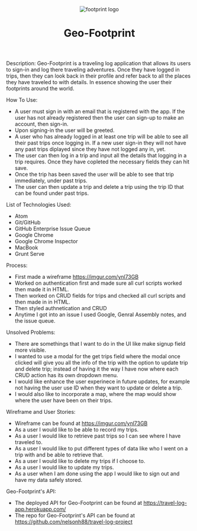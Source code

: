 <header>
  <div class="brand">
    <img src="http://nelsonhuezo.com/images/footprints1.svg" alt="footprint logo">
    <h1>Geo-Footprint</h1>
  </div>
  </header>

Description:
Geo-Footprint is a traveling log application that allows its users to sign-in and log there traveling adventures.  Once they have logged in trips, then they can look back in their profile and refer back to all the places they have traveled to with details.  In essence showing the user their footprints around the world.

How To Use:
- A user must sign in with an email that is registered with the app.  If the user has not already registered then the user can sign-up to make an account, then sign-in.
- Upon signing-in the user will be greeted.
- A user who has already logged in at least one trip will be able to see all their past trips once logging in.  If a new user sign-in they will not have any past trips diplayed since they have not logged any in, yet.
- The user can then log in a trip and input all the details that logging in a trip requires.  Once they have copleted the necessary fields they can hit save.
- Once the trip has been saved the user will be able to see that trip immediately, under past trips.
- The user can then update a trip and delete a trip using the trip ID that can be found under past trips.

List of Technologies Used:
- Atom
- Git/GitHub
- GitHub Enterprise Issue Queue
- Google Chrome
- Google Chrome Inspector
- MacBook
- Grunt Serve

Process:
- First made a wireframe https://imgur.com/ynl73GB
- Worked on authentication first and made sure all curl scripts worked then made it in HTML.
- Then worked on CRUD fields for trips and checked all curl scripts and then made in in HTML.
- Then styled authnetication and CRUD
- Anytime I got into an issue I used Google, Genral Assembly notes, and the issue queue.

Unsolved Problems:
- There are somethings that I want to do in the UI like make signup field more visible.
- I wanted to use a modal for the get trips field where the modal once clicked will give you all the info of the trip with the option to update trip and delete trip; instead of having it the way I have now where each CRUD action has its own dropdown menu.
- I would like enhance the user experinece in future updates, for example not having the user use ID when they want to update or delete a trip.
- I would also like to incorporate a map, where the map would show where the user have been on their trips.

Wireframe and User Stories:
- Wireframe can be found at https://imgur.com/ynl73GB
- As a user I would like to be able to record my trips.
- As a user I would like to retrieve past trips so I can see where I have traveled to.
- As a user I would like to put different types of data like who I went on a trip with and be able to retrieve that.
- As a user I would like to delete my trips if I choose to.
- As a user I would like to update my trips.
- As a user when I am done using the app I would like to sign out and have my data safely stored.

Geo-Footprint's API:
- The deployed API for Geo-Footprint can be found at https://travel-log-app.herokuapp.com/
- The repo for Geo-Footprint's API can be found at https://github.com/nelsonh88/travel-log-project
